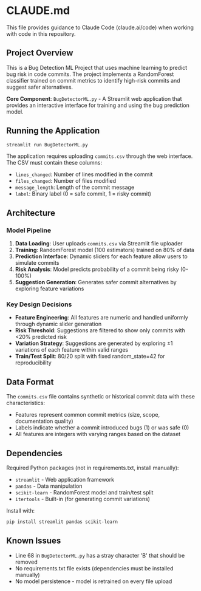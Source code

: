 # CLAUDE.md

This file provides guidance to Claude Code (claude.ai/code) when working with code in this repository.

## Project Overview

This is a Bug Detection ML Project that uses machine learning to predict bug risk in code commits. The project implements a RandomForest classifier trained on commit metrics to identify high-risk commits and suggest safer alternatives.

**Core Component**: `BugDetectorML.py` - A Streamlit web application that provides an interactive interface for training and using the bug prediction model.

## Running the Application

```bash
streamlit run BugDetectorML.py
```

The application requires uploading `commits.csv` through the web interface. The CSV must contain these columns:
- `lines_changed`: Number of lines modified in the commit
- `files_changed`: Number of files modified
- `message_length`: Length of the commit message
- `label`: Binary label (0 = safe commit, 1 = risky commit)

## Architecture

### Model Pipeline

1. **Data Loading**: User uploads `commits.csv` via Streamlit file uploader
2. **Training**: RandomForest model (100 estimators) trained on 80% of data
3. **Prediction Interface**: Dynamic sliders for each feature allow users to simulate commits
4. **Risk Analysis**: Model predicts probability of a commit being risky (0-100%)
5. **Suggestion Generation**: Generates safer commit alternatives by exploring feature variations

### Key Design Decisions

- **Feature Engineering**: All features are numeric and handled uniformly through dynamic slider generation
- **Risk Threshold**: Suggestions are filtered to show only commits with <20% predicted risk
- **Variation Strategy**: Suggestions are generated by exploring ±1 variations of each feature within valid ranges
- **Train/Test Split**: 80/20 split with fixed random_state=42 for reproducibility

## Data Format

The `commits.csv` file contains synthetic or historical commit data with these characteristics:
- Features represent common commit metrics (size, scope, documentation quality)
- Labels indicate whether a commit introduced bugs (1) or was safe (0)
- All features are integers with varying ranges based on the dataset

## Dependencies

Required Python packages (not in requirements.txt, install manually):
- `streamlit` - Web application framework
- `pandas` - Data manipulation
- `scikit-learn` - RandomForest model and train/test split
- `itertools` - Built-in (for generating commit variations)

Install with:
```bash
pip install streamlit pandas scikit-learn
```

## Known Issues

- Line 68 in `BugDetectorML.py` has a stray character 'B' that should be removed
- No requirements.txt file exists (dependencies must be installed manually)
- No model persistence - model is retrained on every file upload
